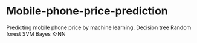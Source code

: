# Mobile-phone-price-prediction
Predicting mobile phone price by machine learning.
Decision tree
Random forest
SVM
Bayes
K-NN
